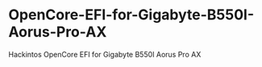 # OpenCore-EFI-for-Gigabyte-B550I-Aorus-Pro-AX
Hackintos OpenCore EFI for Gigabyte B550I Aorus Pro AX
